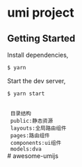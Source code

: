 # umi project

## Getting Started

Install dependencies,

```bash
$ yarn
```

Start the dev server,

```bash
$ yarn start
```

<code>
 目录结构
 public:静态资源
 layouts:全局路由组件
 pages:路由组件
 components:ui组件
 models:dva
</code>
# awesome-umijs
